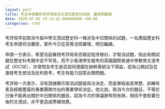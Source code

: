 ```yaml
---
layout: post
title: 考生申請覆核考評局取消文憑試歷史科試題　審理明繼續
date: 2020-07-02 19:13:42.000000000 +08:00
categories: rthk
---
```


考評局早前取消今屆中學文憑試歷史科一條涉及中日關係的試題，一名應屆歷史科考生申請司法覆核，案件今日在高等法院審理，明日繼續。

申請一方表示，希望法庭審視考評局有否跟足程序檢討，才取消試題，指出有關試題在歷史科考題中並不罕見，而不少香港學生報考的英國國際普通中學教育文憑考試（IGCSE），亦曾問及考生是否認同德國在納粹黨統治下得益，認為公開試旨在激發考生想法及批判思考，考生有能力回答此類問題。

考評局一方表示，沒有證據顯示取消試題是政治決定，而是單純由高學歷、訓練有素及經驗豐富的專業團隊作出的專業學術決定。他又說，取消今次的題目，不等於日後不能再出關於中日關係的題目，認為今次的爭議狹窄而有限，相信不會影響日後的文憑試，亦不會造成寒蟬效應。
